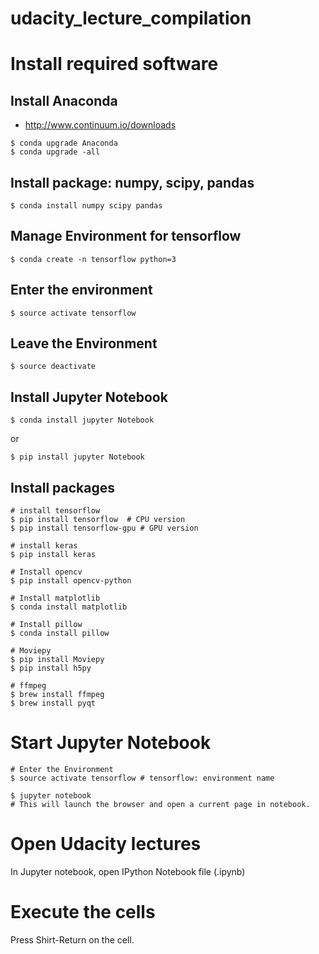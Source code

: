 # udacity_lecture_compilation

# Install required software

## Install Anaconda
- http://www.continuum.io/downloads

```
$ conda upgrade Anaconda
$ conda upgrade -all
```

## Install package: numpy, scipy, pandas

```
$ conda install numpy scipy pandas
```

## Manage Environment for tensorflow
```
$ conda create -n tensorflow python=3
```

## Enter the environment
```
$ source activate tensorflow
```

## Leave the Environment
```
$ source deactivate
```

## Install Jupyter Notebook
```
$ conda install jupyter Notebook
```
or
```
$ pip install jupyter Notebook
```

## Install packages
```
# install tensorflow
$ pip install tensorflow  # CPU version
$ pip install tensorflow-gpu # GPU version

# install keras
$ pip install keras

# Install opencv
$ pip install opencv-python

# Install matplotlib
$ conda install matplotlib

# Install pillow
$ conda install pillow

# Moviepy
$ pip install Moviepy
$ pip install h5py

# ffmpeg
$ brew install ffmpeg
$ brew install pyqt
```

# Start Jupyter Notebook
```
# Enter the Environment
$ source activate tensorflow # tensorflow: environment name

$ jupyter notebook
# This will launch the browser and open a current page in notebook.
```

# Open Udacity lectures

In Jupyter notebook, open IPython Notebook file (.ipynb)

# Execute the cells
Press Shirt-Return on the cell.
